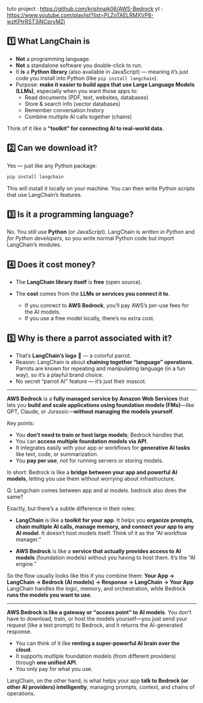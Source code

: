 tuto project : https://github.com/krishnaik06/AWS-Bedrock
yt : https://www.youtube.com/playlist?list=PLZoTAELRMXVP8-wzKPtrRST3jNCprvMZj
## 1️⃣ What **LangChain** is

* **Not** a programming language.
* **Not** a standalone software you double-click to run.
* It **is** a **Python library** (also available in JavaScript) — meaning it’s just code you install into Python (like `pip install langchain`).
* Purpose: **make it easier to build apps that use Large Language Models (LLMs)**, especially when you want those apps to:
  * Read documents (PDF, text, websites, databases)
  * Store & search info (vector databases)
  * Remember conversation history
  * Combine multiple AI calls together (chains)

Think of it like a **“toolkit” for connecting AI to real-world data**.

## 2️⃣ Can we download it?

Yes — just like any Python package:

```bash
pip install langchain
```
This will install it locally on your machine. You can then write Python scripts that use LangChain’s features.

## 3️⃣ Is it a programming language?

No.
You still use **Python** (or JavaScript).
LangChain is *written in Python* and *for Python developers*, so you write normal Python code but import LangChain’s modules.


## 4️⃣ Does it cost money?

* The **LangChain library itself** is **free** (open source).
* The **cost** comes from the **LLMs or services you connect it to**.

  * If you connect to **AWS Bedrock**, you’ll pay AWS’s per-use fees for the AI models.
  * If you use a free model locally, there’s no extra cost.


## 5️⃣ Why is there a parrot associated with it?

* That’s **LangChain’s logo** 🦜 — a colorful parrot.
* Reason: LangChain is about **chaining together “language” operations**. Parrots are known for repeating and manipulating language (in a fun way), so it’s a playful brand choice.
* No secret “parrot AI” feature — it’s just their mascot.
  
-----------------------

**AWS Bedrock** is a **fully managed service by Amazon Web Services** that lets you **build and scale applications using foundation models (FMs)**—like GPT, Claude, or Jurassic—**without managing the models yourself**.

Key points:

* You **don’t need to train or host large models**; Bedrock handles that.
* You can **access multiple foundation models via API**.
* It integrates easily with your app or workflows for **generative AI tasks** like text, code, or summarization.
* You **pay per use**, not for running servers or storing models.

In short: Bedrock is like a **bridge between your app and powerful AI models**, letting you use them without worrying about infrastructure.

Q: Langchain comes between app and ai models. bedrock also does the same?

Exactly, but there’s a subtle difference in their roles:

* **LangChain** is like a **toolkit for your app**. It helps you **organize prompts, chain multiple AI calls, manage memory, and connect your app to any AI model**. It doesn’t host models itself. Think of it as the “AI workflow manager.”

* **AWS Bedrock** is like a **service that actually provides access to AI models** (foundation models) without you having to host them. It’s the “AI engine.”

So the flow usually looks like this if you combine them:
**Your App → LangChain → Bedrock (AI models) → Response → LangChain → Your App**
LangChain handles the logic, memory, and orchestration, while Bedrock **runs the models you want to use**.

---------------

**AWS Bedrock is like a gateway or “access point” to AI models**. You don’t have to download, train, or host the models yourself—you just send your request (like a text prompt) to Bedrock, and it returns the AI-generated response.

* You can think of it like **renting a super-powerful AI brain over the cloud**.
* It supports multiple foundation models (from different providers) through **one unified API**.
* You only pay for what you use.

LangChain, on the other hand, is what helps your app **talk to Bedrock (or other AI providers) intelligently**, managing prompts, context, and chains of operations.




